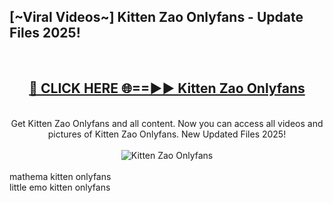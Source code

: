 <h2>[~Viral Videos~] Kitten Zao Onlyfans - Update Files 2025!</h2>
<br>
<div align="center">
<h2><a href="https://betterlinks.top/A2PfLJ" rel="nofollow">🔴 CLICK HERE 🌐==►► Kitten Zao Onlyfans</a></h2>
<br>
Get Kitten Zao Onlyfans and all content. Now you can access all videos and pictures of Kitten Zao Onlyfans. New Updated Files 2025!
<br>
<br>
<a href="https://betterlinks.top/A2PfLJ" rel="nofollow" data-target="animated-image.originalLink"><img src="https://i.ibb.co.com/WyWwxjT/player-gif2.gif" alt="Kitten Zao Onlyfans" style="max-width: 100%; display: inline-block;" data-target="animated-image.originalImage"></a>
</div>
<br>
mathema kitten onlyfans<br>
little emo kitten onlyfans